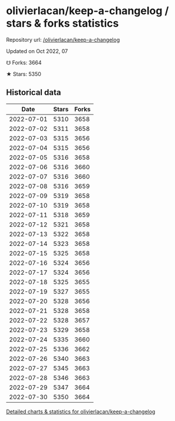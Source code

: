# olivierlacan/keep-a-changelog / stars & forks statistics

Repository url: [/olivierlacan/keep-a-changelog](https://github.com/olivierlacan/keep-a-changelog)

Updated on Oct 2022, 07

☋ Forks: 3664

★ Stars: 5350

## Historical data
| Date | Stars | Forks |
|------|-------|-------|
| 2022-07-01 | 5310 | 3658 | 
| 2022-07-02 | 5311 | 3658 | 
| 2022-07-03 | 5315 | 3656 | 
| 2022-07-04 | 5315 | 3656 | 
| 2022-07-05 | 5316 | 3658 | 
| 2022-07-06 | 5316 | 3660 | 
| 2022-07-07 | 5316 | 3660 | 
| 2022-07-08 | 5316 | 3659 | 
| 2022-07-09 | 5319 | 3658 | 
| 2022-07-10 | 5319 | 3658 | 
| 2022-07-11 | 5318 | 3659 | 
| 2022-07-12 | 5321 | 3658 | 
| 2022-07-13 | 5322 | 3658 | 
| 2022-07-14 | 5323 | 3658 | 
| 2022-07-15 | 5325 | 3658 | 
| 2022-07-16 | 5324 | 3656 | 
| 2022-07-17 | 5324 | 3656 | 
| 2022-07-18 | 5325 | 3655 | 
| 2022-07-19 | 5327 | 3655 | 
| 2022-07-20 | 5328 | 3656 | 
| 2022-07-21 | 5328 | 3658 | 
| 2022-07-22 | 5328 | 3657 | 
| 2022-07-23 | 5329 | 3658 | 
| 2022-07-24 | 5335 | 3660 | 
| 2022-07-25 | 5336 | 3662 | 
| 2022-07-26 | 5340 | 3663 | 
| 2022-07-27 | 5345 | 3663 | 
| 2022-07-28 | 5346 | 3663 | 
| 2022-07-29 | 5347 | 3664 | 
| 2022-07-30 | 5350 | 3664 | 


[Detailed charts & statistics for olivierlacan/keep-a-changelog](https://reviewgithub.com/rep/olivierlacan/keep-a-changelog)
